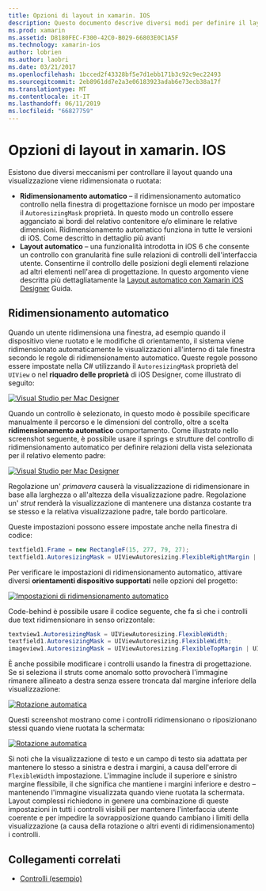 ```yaml
---
title: Opzioni di layout in xamarin. IOS
description: Questo documento descrive diversi modi per definire il layout interfacce utente in xamarin. IOS. Viene descritto il Layout automatico e ridimensionamento automatico.
ms.prod: xamarin
ms.assetid: D8180FEC-F300-42C0-B029-66803E0C1A5F
ms.technology: xamarin-ios
author: lobrien
ms.author: laobri
ms.date: 03/21/2017
ms.openlocfilehash: 1bcced2f43328bf5e7d1ebb171b3c92c9ec22493
ms.sourcegitcommit: 2eb8961dd7e2a3e06183923adab6e73ecb38a17f
ms.translationtype: MT
ms.contentlocale: it-IT
ms.lasthandoff: 06/11/2019
ms.locfileid: "66827759"
---
```

# <a name="layout-options-in-xamarinios"></a>Opzioni di layout in xamarin. IOS

Esistono due diversi meccanismi per controllare il layout quando una visualizzazione viene ridimensionata o ruotata:

-  **Ridimensionamento automatico** – il ridimensionamento automatico controllo nella finestra di progettazione fornisce un modo per impostare il `AutoresizingMask` proprietà. In questo modo un controllo essere agganciato ai bordi del relativo contenitore e/o eliminare le relative dimensioni. Ridimensionamento automatico funziona in tutte le versioni di iOS. Come descritto in dettaglio più avanti
-  **Layout automatico** – una funzionalità introdotta in iOS 6 che consente un controllo con granularità fine sulle relazioni di controlli dell'interfaccia utente. Consentirne il controllo delle posizioni degli elementi relazione ad altri elementi nell'area di progettazione. In questo argomento viene descritta più dettagliatamente la [Layout automatico con Xamarin iOS Designer](~/ios/user-interface/designer/designer-auto-layout.md) Guida.

## <a name="autosizing"></a>Ridimensionamento automatico

Quando un utente ridimensiona una finestra, ad esempio quando il dispositivo viene ruotato e le modifiche di orientamento, il sistema viene ridimensionato automaticamente le visualizzazioni all'interno di tale finestra secondo le regole di ridimensionamento automatico. Queste regole possono essere impostate nella C# utilizzando il `AutoresizingMask` proprietà del `UIView` o nel **riquadro delle proprietà** di iOS Designer, come illustrato di seguito:

 [![](layout-options-images/image41.png "Visual Studio per Mac Designer")](layout-options-images/image41.png#lightbox)

Quando un controllo è selezionato, in questo modo è possibile specificare manualmente il percorso e le dimensioni del controllo, oltre a scelta **ridimensionamento automatico** comportamento. Come illustrato nello screenshot seguente, è possibile usare il springs e strutture del controllo di ridimensionamento automatico per definire relazioni della vista selezionata per il relativo elemento padre:

 [![](layout-options-images/image42.png "Visual Studio per Mac Designer")](layout-options-images/image42.png#lightbox)

Regolazione un' *primavera* causerà la visualizzazione di ridimensionare in base alla larghezza o all'altezza della visualizzazione padre. Regolazione un' *strut* renderà la visualizzazione di mantenere una distanza costante tra se stesso e la relativa visualizzazione padre, tale bordo particolare.

Queste impostazioni possono essere impostate anche nella finestra di codice:

```csharp
textfield1.Frame = new RectangleF(15, 277, 79, 27);
textfield1.AutoresizingMask = UIViewAutoresizing.FlexibleRightMargin | UIViewAutoresizing.FlexibleBottomMargin;
```


Per verificare le impostazioni di ridimensionamento automatico, attivare diversi **orientamenti dispositivo supportati** nelle opzioni del progetto:

 [![](layout-options-images/image43a.png "Impostazioni di ridimensionamento automatico")](layout-options-images/image43a.png#lightbox)

Code-behind è possibile usare il codice seguente, che fa sì che i controlli due text ridimensionare in senso orizzontale:

```csharp
textview1.AutoresizingMask = UIViewAutoresizing.FlexibleWidth;
textfield1.AutoresizingMask = UIViewAutoresizing.FlexibleWidth;
imageview1.AutoresizingMask = UIViewAutoresizing.FlexibleTopMargin | UIViewAutoresizing.FlexibleLeftMargin;
```


È anche possibile modificare i controlli usando la finestra di progettazione. Se si seleziona il struts come anomalo sotto provocherà l'immagine rimanere allineato a destra senza essere troncata dal margine inferiore della visualizzazione:

 [![](layout-options-images/autoresize.png "Rotazione automatica")](layout-options-images/autoresize.png#lightbox)

Questi screenshot mostrano come i controlli ridimensionano o riposizionano stessi quando viene ruotata la schermata:

 [![](layout-options-images/image44a.png "Rotazione automatica")](layout-options-images/image44a.png#lightbox)

Si noti che la visualizzazione di testo e un campo di testo sia adattata per mantenere lo stesso a sinistra e destra i margini, a causa dell'errore di `FlexibleWidth` impostazione. L'immagine include il superiore e sinistro margine flessibile, il che significa che mantiene i margini inferiore e destro – mantenendo l'immagine visualizzata quando viene ruotata la schermata. Layout complessi richiedono in genere una combinazione di queste impostazioni in tutti i controlli visibili per mantenere l'interfaccia utente coerente e per impedire la sovrapposizione quando cambiano i limiti della visualizzazione (a causa della rotazione o altri eventi di ridimensionamento) i controlli.





## <a name="related-links"></a>Collegamenti correlati

- [Controlli (esempio)](https://developer.xamarin.com/samples/monotouch/Controls/)
